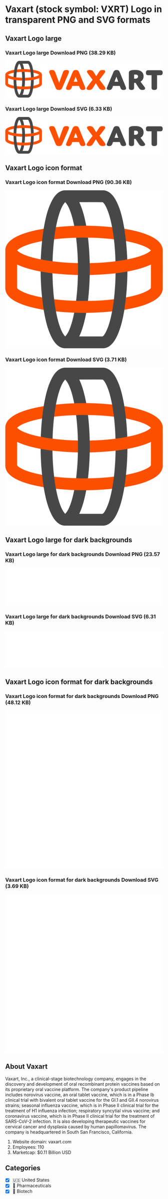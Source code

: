 # Vaxart (stock symbol: VXRT) Logo in transparent PNG and SVG formats

## Vaxart Logo large

### Vaxart Logo large Download PNG (38.29 KB)

![Vaxart Logo large Download PNG (38.29 KB)](/img/orig/VXRT_BIG-c1faa8b2.png)

### Vaxart Logo large Download SVG (6.33 KB)

![Vaxart Logo large Download SVG (6.33 KB)](/img/orig/VXRT_BIG-13807aae.svg)

## Vaxart Logo icon format

### Vaxart Logo icon format Download PNG (90.36 KB)

![Vaxart Logo icon format Download PNG (90.36 KB)](/img/orig/VXRT-d44d736b.png)

### Vaxart Logo icon format Download SVG (3.71 KB)

![Vaxart Logo icon format Download SVG (3.71 KB)](/img/orig/VXRT-c3ac8e4b.svg)

## Vaxart Logo large for dark backgrounds

### Vaxart Logo large for dark backgrounds Download PNG (23.57 KB)

![Vaxart Logo large for dark backgrounds Download PNG (23.57 KB)](/img/orig/VXRT_BIG.D-b4e847c9.png)

### Vaxart Logo large for dark backgrounds Download SVG (6.31 KB)

![Vaxart Logo large for dark backgrounds Download SVG (6.31 KB)](/img/orig/VXRT_BIG.D-7716acfa.svg)

## Vaxart Logo icon format for dark backgrounds

### Vaxart Logo icon format for dark backgrounds Download PNG (48.12 KB)

![Vaxart Logo icon format for dark backgrounds Download PNG (48.12 KB)](/img/orig/VXRT.D-5e4e842d.png)

### Vaxart Logo icon format for dark backgrounds Download SVG (3.69 KB)

![Vaxart Logo icon format for dark backgrounds Download SVG (3.69 KB)](/img/orig/VXRT.D-64c34f7f.svg)

## About Vaxart

Vaxart, Inc., a clinical-stage biotechnology company, engages in the discovery and development of oral recombinant protein vaccines based on its proprietary oral vaccine platform. The company's product pipeline includes norovirus vaccine, an oral tablet vaccine, which is in a Phase Ib clinical trial with bivalent oral tablet vaccine for the GI.1 and GII.4 norovirus strains; seasonal influenza vaccine, which is in Phase II clinical trial for the treatment of H1 influenza infection; respiratory syncytial virus vaccine; and coronavirus vaccine, which is in Phase II clinical trial for the treatment of SARS-CoV-2 infection. It is also developing therapeutic vaccines for cervical cancer and dysplasia caused by human papillomavirus. The company is headquartered in South San Francisco, California.

1. Website domain: vaxart.com
2. Employees: 110
3. Marketcap: $0.11 Billion USD


## Categories
- [x] 🇺🇸 United States
- [x] 💊 Pharmaceuticals
- [x] 🧬 Biotech
